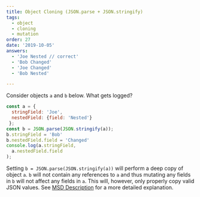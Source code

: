 ```yaml
---
title: Object Cloning (JSON.parse + JSON.stringify)
tags:
  - object
  - cloning
  - mutation
order: 27
date: '2019-10-05'
answers:
  - 'Joe Nested // correct'
  - 'Bob Changed'
  - 'Joe Changed'
  - 'Bob Nested'

---
```


Consider objects `a` and `b` below. What gets logged?

```javascript
const a = { 
  stringField: 'Joe',
  nestedField: {field: 'Nested'}
 };
const b = JSON.parse(JSON.stringify(a));
b.stringField = 'Bob'
b.nestedField.field = 'Changed'
console.log(a.stringField,
  a.nestedField.field
);
```

<!-- explanation -->

Setting `b = JSON.parse(JSON.stringify(a))` will perform a deep copy of object `a`. `b` will not contain any references to `a` and thus mutating any fields in `b` will not affect any fields in `a`. This will, however, only properly copy valid JSON values. See [MSD Description](https://developer.mozilla.org/en-US/docs/Web/JavaScript/Reference/Global_Objects/JSON/stringify#Description) for a more detailed explanation.